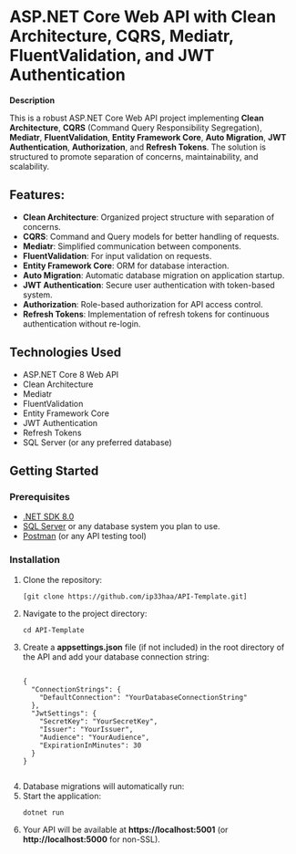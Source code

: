 <h1>ASP.NET Core Web API with Clean Architecture, CQRS, Mediatr, FluentValidation, and JWT Authentication</h1>
<p><strong>Description</strong></p>
    <p>This is a robust ASP.NET Core Web API project implementing <strong>Clean Architecture</strong>, <strong>CQRS</strong> (Command Query Responsibility Segregation), <strong>Mediatr</strong>, <strong>FluentValidation</strong>, <strong>Entity Framework Core</strong>, <strong>Auto Migration</strong>, <strong>JWT Authentication</strong>, <strong>Authorization</strong>, and <strong>Refresh Tokens</strong>. The solution is structured to promote separation of concerns, maintainability, and scalability.</p>
 <h2>Features:</h2>
    <ul>
        <li><strong>Clean Architecture</strong>: Organized project structure with separation of concerns.</li>
        <li><strong>CQRS</strong>: Command and Query models for better handling of requests.</li>
        <li><strong>Mediatr</strong>: Simplified communication between components.</li>
        <li><strong>FluentValidation</strong>: For input validation on requests.</li>
        <li><strong>Entity Framework Core</strong>: ORM for database interaction.</li>
        <li><strong>Auto Migration</strong>: Automatic database migration on application startup.</li>
        <li><strong>JWT Authentication</strong>: Secure user authentication with token-based system.</li>
        <li><strong>Authorization</strong>: Role-based authorization for API access control.</li>
        <li><strong>Refresh Tokens</strong>: Implementation of refresh tokens for continuous authentication without re-login.</li>
    </ul>
 <h2>Technologies Used</h2>
    <ul>
        <li>ASP.NET Core 8 Web API</li>
        <li>Clean Architecture</li>
        <li>Mediatr</li>
        <li>FluentValidation</li>
        <li>Entity Framework Core</li>
        <li>JWT Authentication</li>
        <li>Refresh Tokens</li>
        <li>SQL Server (or any preferred database)</li>
    </ul>
<h2>Getting Started</h2>
<h3>Prerequisites</h3>
    <ul>
        <li><a href="https://dotnet.microsoft.com/download/dotnet">.NET SDK 8.0</a></li>
        <li><a href="https://www.microsoft.com/en-us/sql-server/sql-server-downloads">SQL Server</a> or any database system you plan to use.</li>
        <li><a href="https://www.postman.com/downloads/">Postman</a> (or any API testing tool)</li>
    </ul>
<h3>Installation</h3>
    <ol>
        <li>Clone the repository:
            <pre><code>[git clone https://github.com/ip33haa/API-Template.git]</code></pre>
        </li>
        <li>Navigate to the project directory:
            <pre><code>cd API-Template</code></pre>
        </li>
        <li>Create a <strong>appsettings.json</strong> file (if not included) in the root directory of the API and add your database connection string:
            <pre><code>
{
  "ConnectionStrings": {
    "DefaultConnection": "YourDatabaseConnectionString"
  },
  "JwtSettings": {
    "SecretKey": "YourSecretKey",
    "Issuer": "YourIssuer",
    "Audience": "YourAudience",
    "ExpirationInMinutes": 30
  }
}
            </code></pre>
        </li>
        <li>Database migrations will automatically run:
        </li>
        <li>Start the application:
            <pre><code>dotnet run</code></pre>
        </li>
        <li>Your API will be available at <strong>https://localhost:5001</strong> (or <strong>http://localhost:5000</strong> for non-SSL).</li>
    </ol>
